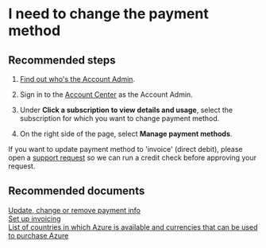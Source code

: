 <properties
	pageTitle="I need to change the payment method"
	description="I need to change the payment method"
	service="azure-billing"
	resource="billing"
	authors="kasparks"
	displayOrder="2"
	selfHelpType="resource"
	supportTopicIds=""
	resourceTags=""
	productPesIds=""
	cloudEnvironments="public"
/>

# I need to change the payment method

## **Recommended steps**

1. [Find out who's the Account Admin](https://docs.microsoft.com/azure/billing-subscription-transfer#whoisaa).

2. Sign in to the [Account Center](https://account.windowsazure.com/Subscriptions) as the Account Admin.

3. Under **Click a subscription to view details and usage**, select the subscription for which you want to change payment method.

4. On the right side of the page, select **Manage payment methods**.

If you want to update payment method to 'invoice' (direct debit), please open a [support request](data-blade:Microsoft_Azure_Support.NewSupportRequestBlade) so we can run a credit check before approving your request.

## **Recommended documents**

[Update, change or remove payment info](https://azure.microsoft.com/documentation/articles/billing-how-to-change-credit-card/)<br>
[Set up invoicing](https://azure.microsoft.com/pricing/invoicing/)<br>
[List of countries in which Azure is available and currencies that can be used to purchase Azure](https://azure.microsoft.com/documentation/articles/billing-countries-and-currencies/)<br>
